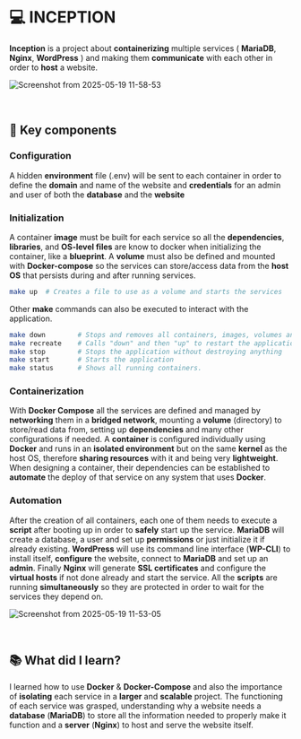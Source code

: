 # :computer: INCEPTION
**Inception** is a project about **containerizing** multiple services ( **MariaDB**, **Nginx**, **WordPress** ) and making them **communicate** with each other in order to **host** a website.

![Screenshot from 2025-05-19 11-58-53](https://github.com/user-attachments/assets/071482f2-76e2-4f03-a79e-089909dbbf30)

<br>

## :key: Key components

### Configuration

A hidden **environment** file (.env) will be sent to each container in order to define the **domain** and name of the website and **credentials** for an admin and user of both the **database** and the **website**

### Initialization

A container **image** must be built for each service so all the **dependencies**, **libraries**, and **OS-level files** are know to docker when initializing the container, like a **blueprint**.
A **volume** must also be defined and mounted with **Docker-compose** so the services can store/access data from the **host OS** that persists during and after running services.

```sh
make up  # Creates a file to use as a volume and starts the services
```

Other **make** commands can also be executed to interact with the application.

```sh
make down        # Stops and removes all containers, images, volumes and cleans the folders used
make recreate    # Calls "down" and then "up" to restart the application from a clean start
make stop        # Stops the application without destroying anything
make start       # Starts the application
make status      # Shows all running containers.
```

### Containerization

With **Docker Compose** all the services are defined and managed by **networking** them in a **bridged network**, mounting a **volume** (directory) to store/read data from, setting up **dependencies** and many other configurations if needed.
A **container** is configured individually using **Docker** and runs in an **isolated environment** but on the same **kernel** as the host OS, therefore **sharing resources** with it and being very **lightweight**. When designing a container, their dependencies can be established to **automate** the deploy of that service on any system that uses **Docker**.

### Automation

After the creation of all containers, each one of them needs to execute a **script** after booting up in order to **safely** start up the service. **MariaDB** will create a database, a user and set up **permissions** or just initialize it if already existing. **WordPress** will use its command line interface (**WP-CLI**) to install itself, **configure** the website, connect to **MariaDB** and set up an **admin**. Finally **Nginx** will generate **SSL certificates** and configure the **virtual hosts** if not done already and start the service.
All the **scripts** are running **simultaneously** so they are protected in order to wait for the services they depend on.

![Screenshot from 2025-05-19 11-53-05](https://github.com/user-attachments/assets/c6f83c58-0a88-495e-8e74-9c57ef88add1)

<br>

## :books: What did I learn?
I learned how to use **Docker** & **Docker-Compose** and also the importance of **isolating** each service in a **larger** and **scalable** project.
The functioning of each service was grasped, understanding why a website needs a **database** (**MariaDB**) to store all the information needed to properly make it function and a **server** (**Nginx**) to host and serve the website itself.
